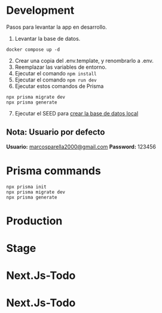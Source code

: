 # Development

Pasos para levantar la app en desarrollo.

1. Levantar la base de datos.

```
docker compose up -d
```

2. Crear una copia del .env.template, y renombrarlo a .env.
3. Reemplazar las variables de entorno.
4. Ejecutar el comando `npm install`
5. Ejecutar el comando `npm run dev`
6. Ejecutar estos comandos de Prisma

```
npx prisma migrate dev
npx prisma generate
```

7. Ejecutar el SEED para [crear la base de datos local](localhost:3000/api/seed)

## Nota: Usuario por defecto

**Usuario:** marcosparella2000@gmail.com
**Password:** 123456

# Prisma commands

```
npx prisma init
npx prisma migrate dev
npx prisma generate
```

# Production

# Stage

# Next.Js-Todo

# Next.Js-Todo
